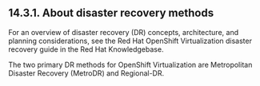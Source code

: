 ## 14.3.1. About disaster recovery methods

For an overview of disaster recovery (DR) concepts, architecture, and planning considerations, see the Red Hat OpenShift Virtualization disaster recovery guide  in the Red Hat Knowledgebase.

The two primary DR methods for OpenShift Virtualization are Metropolitan Disaster Recovery (MetroDR) and Regional-DR.

